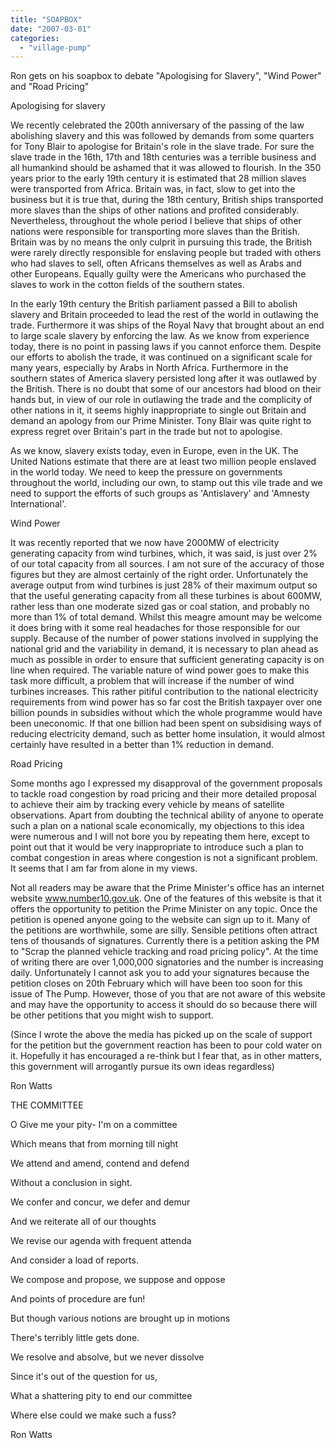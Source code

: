 ```yaml
---
title: "SOAPBOX"
date: "2007-03-01"
categories: 
  - "village-pump"
---
```


Ron gets on his soapbox to debate "Apologising for Slavery", "Wind Power" and "Road Pricing"

Apologising for slavery

We recently celebrated the 200th anniversary of the passing of the law abolishing slavery and this was followed by demands from some quarters for Tony Blair to apologise for Britain's role in the slave trade. For sure the slave trade in the 16th, 17th and 18th centuries was a terrible business and all humankind should be ashamed that it was allowed to flourish. In the 350 years prior to the early 19th century it is estimated that 28 million slaves were transported from Africa. Britain was, in fact, slow to get into the business but it is true that, during the 18th century, British ships transported more slaves than the ships of other nations and profited considerably. Nevertheless, throughout the whole period I believe that ships of other nations were responsible for transporting more slaves than the British. Britain was by no means the only culprit in pursuing this trade, the British were rarely directly responsible for enslaving people but traded with others who had slaves to sell, often Africans themselves as well as Arabs and other Europeans. Equally guilty were the Americans who purchased the slaves to work in the cotton fields of the southern states.

In the early 19th century the British parliament passed a Bill to abolish slavery and Britain proceeded to lead the rest of the world in outlawing the trade. Furthermore it was ships of the Royal Navy that brought about an end to large scale slavery by enforcing the law. As we know from experience today, there is no point in passing laws if you cannot enforce them. Despite our efforts to abolish the trade, it was continued on a significant scale for many years, especially by Arabs in North Africa. Furthermore in the southern states of America slavery persisted long after it was outlawed by the British. There is no doubt that some of our ancestors had blood on their hands but, in view of our role in outlawing the trade and the complicity of other nations in it, it seems highly inappropriate to single out Britain and demand an apology from our Prime Minister. Tony Blair was quite right to express regret over Britain's part in the trade but not to apologise.

As we know, slavery exists today, even in Europe, even in the UK. The United Nations estimate that there are at least two million people enslaved in the world today. We need to keep the pressure on governments throughout the world, including our own, to stamp out this vile trade and we need to support the efforts of such groups as 'Antislavery' and 'Amnesty International'.

Wind Power

It was recently reported that we now have 2000MW of electricity generating capacity from wind turbines, which, it was said, is just over 2% of our total capacity from all sources. I am not sure of the accuracy of those figures but they are almost certainly of the right order. Unfortunately the average output from wind turbines is just 28% of their maximum output so that the useful generating capacity from all these turbines is about 600MW, rather less than one moderate sized gas or coal station, and probably no more than 1% of total demand. Whilst this meagre amount may be welcome it does bring with it some real headaches for those responsible for our supply. Because of the number of power stations involved in supplying the national grid and the variability in demand, it is necessary to plan ahead as much as possible in order to ensure that sufficient generating capacity is on line when required. The variable nature of wind power goes to make this task more difficult, a problem that will increase if the number of wind turbines increases. This rather pitiful contribution to the national electricity requirements from wind power has so far cost the British taxpayer over one billion pounds in subsidies without which the whole programme would have been uneconomic. If that one billion had been spent on subsidising ways of reducing electricity demand, such as better home insulation, it would almost certainly have resulted in a better than 1% reduction in demand.

Road Pricing

Some months ago I expressed my disapproval of the government proposals to tackle road congestion by road pricing and their more detailed proposal to achieve their aim by tracking every vehicle by means of satellite observations. Apart from doubting the technical ability of anyone to operate such a plan on a national scale economically, my objections to this idea were numerous and I will not bore you by repeating them here, except to point out that it would be very inappropriate to introduce such a plan to combat congestion in areas where congestion is not a significant problem. It seems that I am far from alone in my views.

Not all readers may be aware that the Prime Minister's office has an internet website www.number10.gov.uk. One of the features of this website is that it offers the opportunity to petition the Prime Minister on any topic. Once the petition is opened anyone going to the website can sign up to it. Many of the petitions are worthwhile, some are silly. Sensible petitions often attract tens of thousands of signatures. Currently there is a petition asking the PM to "Scrap the planned vehicle tracking and road pricing policy". At the time of writing there are over 1,000,000 signatories and the number is increasing daily. Unfortunately I cannot ask you to add your signatures because the petition closes on 20th February which will have been too soon for this issue of The Pump. However, those of you that are not aware of this website and may have the opportunity to access it should do so because there will be other petitions that you might wish to support.

(Since I wrote the above the media has picked up on the scale of support for the petition but the government reaction has been to pour cold water on it. Hopefully it has encouraged a re-think but I fear that, as in other matters, this government will arrogantly pursue its own ideas regardless)

Ron Watts

THE COMMITTEE

O Give me your pity- I'm on a committee

Which means that from morning till night

We attend and amend, contend and defend

Without a conclusion in sight.

We confer and concur, we defer and demur

And we reiterate all of our thoughts

We revise our agenda with frequent attenda

And consider a load of reports.

We compose and propose, we suppose and oppose

And points of procedure are fun!

But though various notions are brought up in motions

There's terribly little gets done.

We resolve and absolve, but we never dissolve

Since it's out of the question for us,

What a shattering pity to end our committee

Where else could we make such a fuss?

Ron Watts
